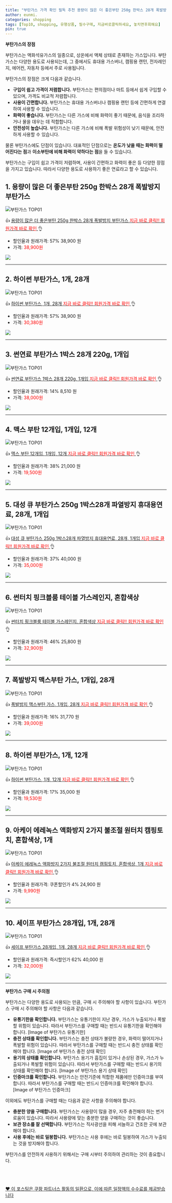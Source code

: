 ```yaml
---
title: "부탄가스 가격 확인 필독 추천 용량이 많은 더 좋은부탄 250g 한박스 28개 폭발방지 부탄가스 비교 장점 구매가이드"
author: eunmi.
categories: shopping
tags: [Top10, shopping, 유행상품, 필수구매, 지금바로클릭하세요, 놓치면후회해요]
pin: true
---
```

**부탄가스의 장점**

부탄가스는 액화석유가스의 일종으로, 상온에서 액체 상태로 존재하는 가스입니다. 부탄가스는 다양한 용도로 사용되는데, 그 중에서도 휴대용 가스버너, 캠핑용 랜턴, 전자레인지, 에어컨, 자동차 등에서 주로 사용됩니다.

부탄가스의 장점은 크게 다음과 같습니다.

* **구입이 쉽고 가격이 저렴합니다.** 부탄가스는 편의점이나 마트 등에서 쉽게 구입할 수 있으며, 가격도 비교적 저렴합니다.
* **사용이 간편합니다.** 부탄가스는 휴대용 가스버너나 캠핑용 랜턴 등에 간편하게 연결하여 사용할 수 있습니다.
* **화력이 좋습니다.** 부탄가스는 다른 가스에 비해 화력이 좋기 때문에, 음식을 조리하거나 물을 데우는 데 적합합니다.
* **안전성이 높습니다.** 부탄가스는 다른 가스에 비해 폭발 위험성이 낮기 때문에, 안전하게 사용할 수 있습니다.

물론 부탄가스에도 단점이 있습니다. 대표적인 단점으로는 **온도가 낮을 때는 화력이 떨어진다는 점**과 **이소부탄에 비해 화력이 약하다는 점**을 들 수 있습니다.

부탄가스는 구입이 쉽고 가격이 저렴하며, 사용이 간편하고 화력이 좋은 등 다양한 장점을 가지고 있습니다. 따라서 다양한 용도로 사용하기 좋은 연료라고 할 수 있습니다.

   

## 1. 용량이 많은 더 좋은부탄 250g 한박스 28개 폭발방지 부탄가스

![부탄가스 TOP01](https:https://img1a.coupangcdn.com/image/coupang/list/adultProduct_plp.png)


👍 [용량이 많은 더 좋은부탄 250g 한박스 28개 폭발방지 부탄가스 <font color=red> 지금 바로 클릭!! 회원가격 바로 확인 </font> ](https://link.coupang.com/re/AFFSDP?lptag=AF3617701&subid=GithubCoopas&pageKey=7692676306&traceid=V0-153&itemId=20575623683&vendorItemId=87650852611) 👌 


- 할인율과 원래가격: 57%  38,900   원
- 가격: <span style='color:red'>38,900원</span>

[![](/discount_price.png)](https://link.coupang.com/re/AFFSDP?lptag=AF3617701&subid=GithubCoopas&pageKey=7692676306&traceid=V0-153&itemId=20575623683&vendorItemId=87650852611)

---


   

## 2. 하이썬 부탄가스, 1개, 28개

![부탄가스 TOP01](https:https://img1a.coupangcdn.com/image/coupang/list/adultProduct_plp.png)


👍 [하이썬 부탄가스, 1개, 28개 <font color=red> 지금 바로 클릭!! 회원가격 바로 확인 </font> ](https://link.coupang.com/re/AFFSDP?lptag=AF3617701&subid=GithubCoopas&pageKey=6872244508&traceid=V0-153&itemId=16444173627&vendorItemId=84117128985) 👌 


- 할인율과 원래가격: 57%  38,900   원
- 가격: <span style='color:red'>30,380원</span>

[![](/discount_price.png)](https://link.coupang.com/re/AFFSDP?lptag=AF3617701&subid=GithubCoopas&pageKey=6872244508&traceid=V0-153&itemId=16444173627&vendorItemId=84117128985)

---


   

## 3. 썬연료 부탄가스 1박스 28개 220g, 1개입

![부탄가스 TOP01](https:https://img1a.coupangcdn.com/image/coupang/list/adultProduct_plp.png)


👍 [썬연료 부탄가스 1박스 28개 220g, 1개입 <font color=red> 지금 바로 클릭!! 회원가격 바로 확인 </font> ](https://link.coupang.com/re/AFFSDP?lptag=AF3617701&subid=GithubCoopas&pageKey=7692667637&traceid=V0-153&itemId=20575567441&vendorItemId=87650799156) 👌 


- 할인율과 원래가격: 14%  8,510   원
- 가격: <span style='color:red'>38,000원</span>

[![](/discount_price.png)](https://link.coupang.com/re/AFFSDP?lptag=AF3617701&subid=GithubCoopas&pageKey=7692667637&traceid=V0-153&itemId=20575567441&vendorItemId=87650799156)

---


   

## 4. 맥스 부탄 12개입, 1개입, 12개

![부탄가스 TOP01](https:https://img1a.coupangcdn.com/image/coupang/list/adultProduct_plp.png)


👍 [맥스 부탄 12개입, 1개입, 12개 <font color=red> 지금 바로 클릭!! 회원가격 바로 확인 </font> ](https://link.coupang.com/re/AFFSDP?lptag=AF3617701&subid=GithubCoopas&pageKey=5017756062&traceid=V0-153&itemId=6725323861&vendorItemId=70366317707) 👌 


- 할인율과 원래가격: 38%  21,000   원
- 가격: <span style='color:red'>19,500원</span>

[![](/discount_price.png)](https://link.coupang.com/re/AFFSDP?lptag=AF3617701&subid=GithubCoopas&pageKey=5017756062&traceid=V0-153&itemId=6725323861&vendorItemId=70366317707)

---


   

## 5. 대성 큐 부탄가스 250g 1박스28개 파열방지 휴대용연료, 28개, 1개입

![부탄가스 TOP01](https:https://img1a.coupangcdn.com/image/coupang/list/adultProduct_plp.png)


👍 [대성 큐 부탄가스 250g 1박스28개 파열방지 휴대용연료, 28개, 1개입 <font color=red> 지금 바로 클릭!! 회원가격 바로 확인 </font> ](https://link.coupang.com/re/AFFSDP?lptag=AF3617701&subid=GithubCoopas&pageKey=7647931419&traceid=V0-153&itemId=20341274059&vendorItemId=87442175827) 👌 


- 할인율과 원래가격: 37%  40,000   원
- 가격: <span style='color:red'>35,000원</span>

[![](/discount_price.png)](https://link.coupang.com/re/AFFSDP?lptag=AF3617701&subid=GithubCoopas&pageKey=7647931419&traceid=V0-153&itemId=20341274059&vendorItemId=87442175827)

---


   

## 6. 썬터치 핑크블룸 테이블 가스레인지, 혼합색상

![부탄가스 TOP01](https://thumbnail9.coupangcdn.com/thumbnails/remote/230x230ex/image/rs_quotation_api/vlefx0u6/cc5c4ad7188e4d1fafc41dff2733068c.jpg)


👍 [썬터치 핑크블룸 테이블 가스레인지, 혼합색상 <font color=red> 지금 바로 클릭!! 회원가격 바로 확인 </font> ](https://link.coupang.com/re/AFFSDP?lptag=AF3617701&subid=GithubCoopas&pageKey=7134129913&traceid=V0-153&itemId=17896302816&vendorItemId=85059172863) 👌 


- 할인율과 원래가격: 46%  25,800   원
- 가격: <span style='color:red'>32,900원</span>

[![](/discount_price.png)](https://link.coupang.com/re/AFFSDP?lptag=AF3617701&subid=GithubCoopas&pageKey=7134129913&traceid=V0-153&itemId=17896302816&vendorItemId=85059172863)

---


   

## 7. 폭발방지 맥스부탄 가스, 1개입, 28개

![부탄가스 TOP01](https:https://img1a.coupangcdn.com/image/coupang/list/adultProduct_plp.png)


👍 [폭발방지 맥스부탄 가스, 1개입, 28개 <font color=red> 지금 바로 클릭!! 회원가격 바로 확인 </font> ](https://link.coupang.com/re/AFFSDP?lptag=AF3617701&subid=GithubCoopas&pageKey=5017756062&traceid=V0-153&itemId=10569223&vendorItemId=87479957796) 👌 


- 할인율과 원래가격: 16%  31,770   원
- 가격: <span style='color:red'>39,000원</span>

[![](/discount_price.png)](https://link.coupang.com/re/AFFSDP?lptag=AF3617701&subid=GithubCoopas&pageKey=5017756062&traceid=V0-153&itemId=10569223&vendorItemId=87479957796)

---


   

## 8. 하이썬 부탄가스, 1개, 12개

![부탄가스 TOP01](https:https://img1a.coupangcdn.com/image/coupang/list/adultProduct_plp.png)


👍 [하이썬 부탄가스, 1개, 12개 <font color=red> 지금 바로 클릭!! 회원가격 바로 확인 </font> ](https://link.coupang.com/re/AFFSDP?lptag=AF3617701&subid=GithubCoopas&pageKey=6872244508&traceid=V0-153&itemId=490027105&vendorItemId=73640212715) 👌 


- 할인율과 원래가격: 17%  35,000   원
- 가격: <span style='color:red'>19,530원</span>

[![](/discount_price.png)](https://link.coupang.com/re/AFFSDP?lptag=AF3617701&subid=GithubCoopas&pageKey=6872244508&traceid=V0-153&itemId=490027105&vendorItemId=73640212715)

---


   

## 9. 아케이 에레녹스 액화방지 2가지 불조절 원터치 캠핑토치, 혼합색상, 1개

![부탄가스 TOP01](https://thumbnail7.coupangcdn.com/thumbnails/remote/230x230ex/image/rs_quotation_api/alm2nxvn/8b54cf2a1bc44238843b8b6b52b34ddf.jpg)


👍 [아케이 에레녹스 액화방지 2가지 불조절 원터치 캠핑토치, 혼합색상, 1개 <font color=red> 지금 바로 클릭!! 회원가격 바로 확인 </font> ](https://link.coupang.com/re/AFFSDP?lptag=AF3617701&subid=GithubCoopas&pageKey=7619491701&traceid=V0-153&itemId=20197869320&vendorItemId=87288724435) 👌 


- 할인율과 원래가격: 쿠폰할인가 4%  24,900   원
- 가격: <span style='color:red'>9,990원</span>

[![](/discount_price.png)](https://link.coupang.com/re/AFFSDP?lptag=AF3617701&subid=GithubCoopas&pageKey=7619491701&traceid=V0-153&itemId=20197869320&vendorItemId=87288724435)

---


   

## 10. 세이프 부탄가스 28개입, 1개, 28개

![부탄가스 TOP01](https:https://img1a.coupangcdn.com/image/coupang/list/adultProduct_plp.png)


👍 [세이프 부탄가스 28개입, 1개, 28개 <font color=red> 지금 바로 클릭!! 회원가격 바로 확인 </font> ](https://link.coupang.com/re/AFFSDP?lptag=AF3617701&subid=GithubCoopas&pageKey=6283663529&traceid=V0-153&itemId=76012404&vendorItemId=3223742777) 👌 


- 할인율과 원래가격: 즉시할인가 62%  40,000   원
- 가격: <span style='color:red'>32,000원</span>

[![](/discount_price.png)](https://link.coupang.com/re/AFFSDP?lptag=AF3617701&subid=GithubCoopas&pageKey=6283663529&traceid=V0-153&itemId=76012404&vendorItemId=3223742777)

---
**부탄가스 구매 시 주의점**

부탄가스는 다양한 용도로 사용되는 만큼, 구매 시 주의해야 할 사항이 있습니다. 부탄가스 구매 시 주의해야 할 사항은 다음과 같습니다.

* **유통기한을 확인합니다.** 부탄가스는 유통기한이 지난 경우, 가스가 누출되거나 폭발할 위험이 있습니다. 따라서 부탄가스를 구매할 때는 반드시 유통기한을 확인해야 합니다.
[Image of 부탄가스 유통기한]
* **충전 상태를 확인합니다.** 부탄가스는 충전 상태가 불량한 경우, 화력이 떨어지거나 폭발할 위험이 있습니다. 따라서 부탄가스를 구매할 때는 반드시 충전 상태를 확인해야 합니다.
[Image of 부탄가스 충전 상태 확인]
* **용기의 상태를 확인합니다.** 부탄가스 용기가 흠집이 있거나 손상된 경우, 가스가 누출되거나 폭발할 위험이 있습니다. 따라서 부탄가스를 구매할 때는 반드시 용기의 상태를 확인해야 합니다.
[Image of 부탄가스 용기 상태 확인]
* **인증마크를 확인합니다.** 부탄가스는 안전기준에 적합한 제품에만 인증마크를 부여합니다. 따라서 부탄가스를 구매할 때는 반드시 인증마크를 확인해야 합니다.
[Image of 부탄가스 인증마크]

이외에도 부탄가스를 구매할 때는 다음과 같은 사항을 주의해야 합니다.

* **충분한 양을 구매합니다.** 부탄가스는 사용량이 많을 경우, 자주 충전해야 하는 번거로움이 있습니다. 따라서 사용량에 맞는 충분한 양을 구매하는 것이 좋습니다.
* **보관 장소를 잘 선택합니다.** 부탄가스는 직사광선을 피해 서늘하고 건조한 곳에 보관해야 합니다.
* **사용 후에는 바로 밀봉합니다.** 부탄가스는 사용 후에는 바로 밀봉하여 가스가 누출되는 것을 방지해야 합니다.

부탄가스를 안전하게 사용하기 위해서는 구매 시부터 주의하여 관리하는 것이 중요합니다.<br><br><br><br><br> [ ❤  이 포스팅은 쿠팡 파트너스 활동의 일환으로, 이에 따른 일정액의 수수료를 제공받습니다](https://link.coupang.com/a/bcEFyh)